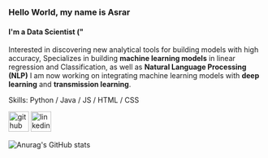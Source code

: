 
### Hello World, my name is Asrar
####  I'm a Data Scientist ("
Interested in discovering new analytical tools for building models with high accuracy,
Specializes in building **machine learning models** in linear regression and Classification, as well as **Natural Language Processing (NLP)** 
I am now working on integrating machine learning models with **deep learning** and **transmission learning**.


Skills:  Python / Java / JS / HTML / CSS



[<img src='https://cdn.jsdelivr.net/npm/simple-icons@3.0.1/icons/github.svg' alt='github' height='40'>](https://github.com/https://github.com/Asr-ar)  [<img src='https://cdn.jsdelivr.net/npm/simple-icons@3.0.1/icons/linkedin.svg' alt='linkedin' height='40'>](https://www.linkedin.com/in/https://www.linkedin.com/in/asrar-abdulrhman-a35993159//)  

![Anurag's GitHub stats](https://github-readme-stats.vercel.app/api?username=Asr-ar&hide=contribs,prs)
